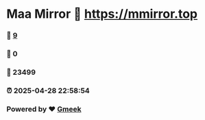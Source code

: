 # Maa Mirror :link: https://mmirror.top 
### :page_facing_up: [9](https://mmirror.top/tag.html) 
### :speech_balloon: 0 
### :hibiscus: 23499 
### :alarm_clock: 2025-04-28 22:58:54 
### Powered by :heart: [Gmeek](https://github.com/Meekdai/Gmeek)
